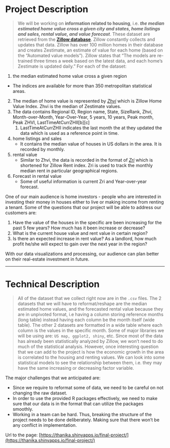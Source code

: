 # **Project Description**

>We will be working on **information related to housing**, i.e. _**the median estimated home value cross a given city and states, home listings and sales, rental value, and value forecast**_.  These dataset are retrieved from the [**Zillow database**](https://www.zillow.com/research/data/). Zillow constantly collects and updates that data. Zillow has over 100 million homes in their database and creates Zestimate, an estimate of value for each home (based on the “Automated value models”). Zillow states that “The models are re-trained three times a week based on the latest data, and each home’s Zestimate is updated daily.” For each of the dataset:

1.  the median estimated home value cross a given region
   - The indices are available for more than 350 metropolitan statistical areas.
   2. The median of home value is represented by [_Zhvi_](https://www.zillow.com/research/zhvi-methodology-6032/) which is Zillow Home Value Index. Zhvi is the median of Zestimate values.
   3. The data contains Regional ID, Region name, State, SizeRank, Zhvi, Month-over-Month, Year-Over-Year, 5 years, 10 years, Peak month, Peak ZHVI, LastTimeAtCurrZHII[b][c]
      1. LastTimeAtCurrZHII indicates the last month the at they updated the data which is used as a reference point in time.
1. home listings and sales
   - It contains the median value of houses in US dollars in the area. It is recorded by monthly.
1. rental value
   - Similar to Zhvi, the data is recorded in the format of [_Zri_](https://www.zillow.com/research/zillow-rent-index-methodology-2393/) which is shortened for Zillow Rent index. Zri is used to track the monthly median rent in particular geographical regions.
1. Forecast in rental value
   - Some of useful information is current Zri and Year-over-year forecast.

One of our main audience is home investors - people who are interested in investing their money in houses either to live or making income from renting a tenant. Some of the questions that our project will be able to address our customers are:
1. Have the value of the houses in the specific are been increasing for the past 5 few years? How much has it been increase or decrease?
2. What is the current house value and rent value in certain region?
3. Is there an expected increase in rent value? As a landlord, how much profit he/she will expect to gain over the next year in the region?

With our data visualizations and processing, our audience can plan better on their real-estate investment in future.

--------------------
# **Technical Description**
>All of the dataset that we collect right now are in the `.csv` files. The 2 datasets that we will have to reformat/reshape are the median estimated home values, and the forecasted rental value because they are in unpivoted format, i.e having a column storing reference months (long table) instead having each column be the month itself (wide table). The other 2 datasets are formatted in a wide table where each column is the values in the specific month. Some of  major libraries we will be using are: `US map, ggplot2, shiny`, etc. Since most of the data has already been statistically analyzed by Zillow, we won’t need to do much of the statistical analysis. However,  once interesting question that we can add to the project is how the economic growth in the area is correlated to the housing and renting values. We can look into some statistical models to see the relationship between them, i.e. they may have the same increasing or decreasing factor variable.

The major challenges that we anticipated are:
* Since we require to reformat some of data, we need to be careful on not changing the raw dataset.
* In order to use the provided R packages effectively, we need to make sure that our data is in the format that can utilize the packages smoothly.
* Working in a team can be hard. Thus, breaking the structure of the project needs to be done deliberately. Making sure that there won’t be any conflict in implementation.

Url to the page: [https://thanika.shinyapps.io/final-project/](https://thanika.shinyapps.io/final-project/)
